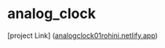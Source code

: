 # analog_clock
[project Link] ([analogclock01rohini.netlify.app](https://analogclock01rohini.netlify.app/))
